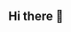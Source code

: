 ## Hi there 👋

<!--
**Tilley08/Tilley08** is a ✨ _special_ ✨ repository because its `README.md` (this file) appears on your GitHub profile.

Nichololas Tilley
nstilley@my.waketech.edu
This is my school account for CTI110
This repository will hold my assignments

# About Me:  
    I'm originally from Maine, and I am a photographer. I specialize in e-commerce product photography and lifestyle. I am also currently fostering a pitbull named Pinky
        (I didn't name her)  

## Interests:
    1. Lacrosse
    2. Photography
    3. Cybersecurity
    4. Leatherworking
    5. Carpentry

## Websites I recommend:
    *[Coursera](https://www.coursera.org/) - Coursera is agreat resource to find "On your time" courses on any topic you may be interested in.
    *[Youtube](https://www.youtube.com/) - As a visual learner, the range of beginner to expert videos Youtube a great resource. 